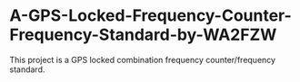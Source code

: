 # A-GPS-Locked-Frequency-Counter-Frequency-Standard-by-WA2FZW
This project is a GPS locked combination frequency counter/frequency standard.
